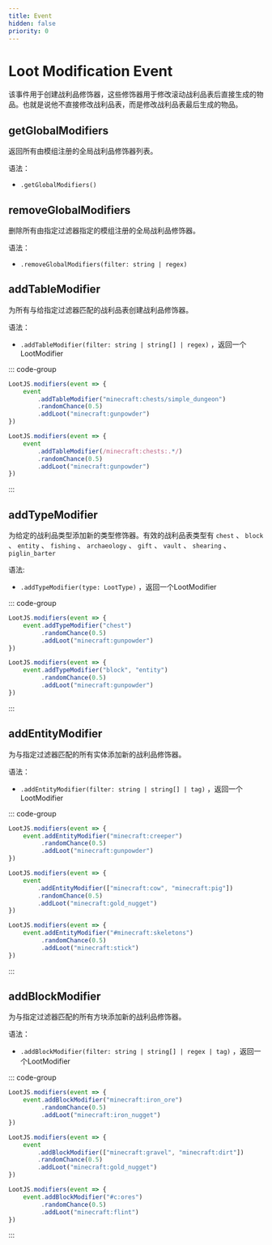 ```yaml
---
title: Event
hidden: false
priority: 0
---
```

# Loot Modification Event

该事件用于创建战利品修饰器，这些修饰器用于修改滚动战利品表后直接生成的物品。也就是说他不直接修改战利品表，而是修改战利品表最后生成的物品。

## getGlobalModifiers

返回所有由模组注册的全局战利品修饰器列表。

语法：

- `.getGlobalModifiers()`

## removeGlobalModifiers

删除所有由指定过滤器指定的模组注册的全局战利品修饰器。

语法：

- `.removeGlobalModifiers(filter: string | regex)`

## addTableModifier

为所有与给指定过滤器匹配的战利品表创建战利品修饰器。

语法：

- `.addTableModifier(filter: string | string[] | regex)` ，返回一个LootModifier

::: code-group

```js [使用过滤器]
LootJS.modifiers(event => {
    event
        .addTableModifier("minecraft:chests/simple_dungeon")
        .randomChance(0.5)
        .addLoot("minecraft:gunpowder")
})
```

```js [支持正则表达式]
LootJS.modifiers(event => {
    event
        .addTableModifier(/minecraft:chests:.*/)
        .randomChance(0.5)
        .addLoot("minecraft:gunpowder")
})
```

:::

## addTypeModifier

为给定的战利品类型添加新的类型修饰器。有效的战利品表类型有 `chest` 、 `block` 、 `entity` 、 `fishing` 、 `archaeology` 、 `gift` 、 `vault` 、 `shearing` 、 `piglin_barter`

语法:

- `.addTypeModifier(type: LootType)` ，返回一个LootModifier

::: code-group

```js [支持添加一个]
LootJS.modifiers(event => {
    event.addTypeModifier("chest")
         .randomChance(0.5)
         .addLoot("minecraft:gunpowder")
})
```

```js [也支持添加多个]
LootJS.modifiers(event => {
    event.addTypeModifier("block", "entity")
         .randomChance(0.5)
         .addLoot("minecraft:gunpowder")
})
```

:::

## addEntityModifier

为与指定过滤器匹配的所有实体添加新的战利品修饰器。

语法：

- `.addEntityModifier(filter: string | string[] | tag)` ，返回一个LootModifier

::: code-group

```js [支持直接使用过滤器]
LootJS.modifiers(event => {
    event.addEntityModifier("minecraft:creeper")
         .randomChance(0.5)
         .addLoot("minecraft:gunpowder")
})
```

```js [也支持使用过滤器数组]
LootJS.modifiers(event => {
    event
        .addEntityModifier(["minecraft:cow", "minecraft:pig"])
        .randomChance(0.5)
        .addLoot("minecraft:gold_nugget")
})
```

```js [也支持使用标签过滤器]
LootJS.modifiers(event => {
    event.addEntityModifier("#minecraft:skeletons")
         .randomChance(0.5)
         .addLoot("minecraft:stick")
})
```

:::

## addBlockModifier

为与指定过滤器匹配的所有方块添加新的战利品修饰器。

语法：

- `.addBlockModifier(filter: string | string[] | regex | tag)` ，返回一个LootModifier

::: code-group

```js [支持直接使用过滤器]
LootJS.modifiers(event => {
    event.addBlockModifier("minecraft:iron_ore")
         .randomChance(0.5)
         .addLoot("minecraft:iron_nugget")
})
```

```js [也支持使用过滤器数组]
LootJS.modifiers(event => {
    event
        .addBlockModifier(["minecraft:gravel", "minecraft:dirt"])
        .randomChance(0.5)
        .addLoot("minecraft:gold_nugget")
})
```

```js [也支持使用标签]
LootJS.modifiers(event => {
    event.addBlockModifier("#c:ores")
         .randomChance(0.5)
         .addLoot("minecraft:flint")
})
```

:::
